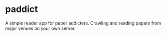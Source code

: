 # paddict
A simple reader app for paper addicters. Crawling and reading papers from major venues on your own server.
